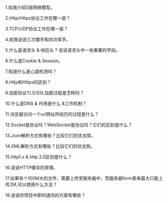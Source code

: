 1.给我介绍5层网络模型。

2.Http/Https协议工作在哪一层？

3.TCP/UDP协议工作在哪一层？

4.给我说说三次握手和四次挥手。

5.什么是请求头 & 响应头 ? 说说请求头中一些重要的字段。

6.什么是Cookie & Session。

7.知道什么是心跳检测吗？

8.Http和Https的区别？

9.加密协议TLS/SSL加密过程是怎样的？

10.什么是DNS & 作用是什么 &工作机制？

11.浏览器访问一个url网址所经历的过程是什么？

12.Socket是协议吗？WebSocket是协议吗？它们的区别是什么？

13.Json解析方式有哪些？比较它们的优劣势。

14.XML解析方式有哪些？比较它们的优劣势。

15.http1.x & http 2.0区别是什么？

16.说说HTTP缓存的原理。

17.如果有个100M大的文件，需要上传至服务器中，而服务器form表单最大只能上传2M,可以使用什么方法？

18.说说你项目中即时通讯的方案有哪些？